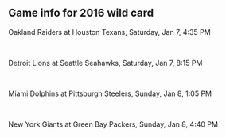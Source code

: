 ## Game info for 2016 wild card
Oakland Raiders at Houston Texans, Saturday, Jan 7, 4:35 PM


<br/>

Detroit Lions at Seattle Seahawks, Saturday, Jan 7, 8:15 PM


<br/>

Miami Dolphins at Pittsburgh Steelers, Sunday, Jan 8, 1:05 PM


<br/>

New York Giants at Green Bay Packers, Sunday, Jan 8, 4:40 PM


